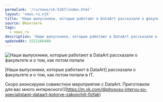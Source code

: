 ```yaml
---
permalink: '/ru/news/vk-5267/index.html'
layout: 'news.ru.njk'
title: 'Наши выпускники, которые работают в DataArt рассказали о факультете и о том, как потом попали в'
source: ВКонтакте
tags:
  - news_ru
description: 'Наши выпускники, которые работают в DataArt рассказали о факультете и о том, как потом попали'
updatedAt: 1522166460
---
```

![Наши выпускники, которые работают в DataArt рассказали о факультете и о том, как потом попали](https://sun9-30.userapi.com/impf/c623900/v623900035/ed70d/Bk5k60-JJIk.jpg?size=1280x720&quality=96&sign=3a538dcae71920bf2fc298a0924c7b35&c_uniq_tag=BFIy5dvkKw2J2UWP_ElPaeGMzIByVL8Lns1NEL1Jf04&type=album)

[Наши выпускники, которые работают в DataArt] рассказали о факультете и о том, как потом попали в IT.

Скоро анонсируем совместное мероприятие с DataArt. Приготовили для вас много интересного!](https://m.vk.com/@physvsu-intervu-so-specialistami-dataart-kotorye-zakonchili-fizfak)
